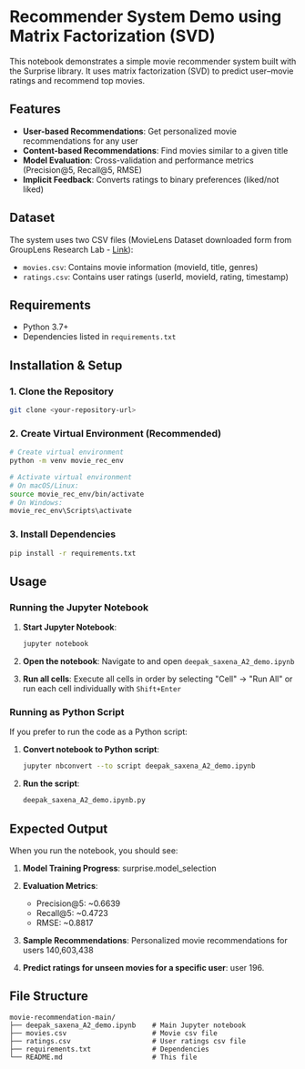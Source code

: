 # Recommender System Demo using Matrix Factorization (SVD)
This notebook demonstrates a simple movie recommender system built with the Surprise library. It uses matrix factorization (SVD) to predict user–movie ratings and recommend top movies.

## Features

- **User-based Recommendations**: Get personalized movie recommendations for any user
- **Content-based Recommendations**: Find movies similar to a given title
- **Model Evaluation**: Cross-validation and performance metrics (Precision@5, Recall@5, RMSE)
- **Implicit Feedback**: Converts ratings to binary preferences (liked/not liked)

## Dataset

The system uses two CSV files (MovieLens Dataset downloaded form from GroupLens Research Lab - [Link](https://files.grouplens.org/datasets/movielens/ml-latest-small.zip)):
- `movies.csv`: Contains movie information (movieId, title, genres)
- `ratings.csv`: Contains user ratings (userId, movieId, rating, timestamp)

## Requirements

- Python 3.7+
- Dependencies listed in `requirements.txt`

## Installation & Setup

### 1. Clone the Repository

```bash
git clone <your-repository-url>
```

### 2. Create Virtual Environment (Recommended)

```bash
# Create virtual environment
python -m venv movie_rec_env

# Activate virtual environment
# On macOS/Linux:
source movie_rec_env/bin/activate
# On Windows:
movie_rec_env\Scripts\activate
```

### 3. Install Dependencies

```bash
pip install -r requirements.txt
```

## Usage

### Running the Jupyter Notebook

1. **Start Jupyter Notebook**:
   ```bash
   jupyter notebook
   ```

2. **Open the notebook**: Navigate to and open `deepak_saxena_A2_demo.ipynb`

3. **Run all cells**: Execute all cells in order by selecting "Cell" → "Run All" or run each cell individually with `Shift+Enter`

### Running as Python Script

If you prefer to run the code as a Python script:

1. **Convert notebook to Python script**:
   ```bash
   jupyter nbconvert --to script deepak_saxena_A2_demo.ipynb
   ```

2. **Run the script**:
   ```bash
   deepak_saxena_A2_demo.ipynb.py
   ```

## Expected Output

When you run the notebook, you should see:

1. **Model Training Progress**: surprise.model_selection
2. **Evaluation Metrics**: 
   - Precision@5: ~0.6639
   - Recall@5: ~0.4723
   - RMSE: ~0.8817

3. **Sample Recommendations**: Personalized movie recommendations for users 140,603,438
4. **Predict ratings for unseen movies for a specific user**: user 196.


## File Structure

```
movie-recommendation-main/
├── deepak_saxena_A2_demo.ipynb    # Main Jupyter notebook
├── movies.csv                     # Movie csv file
├── ratings.csv                    # User ratings csv file
├── requirements.txt               # Dependencies
└── README.md                      # This file
```
